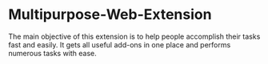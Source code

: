 # Multipurpose-Web-Extension
The main objective of this extension is to help people accomplish their tasks fast and easily. It gets all useful add-ons in one place and performs numerous tasks with ease.
 
